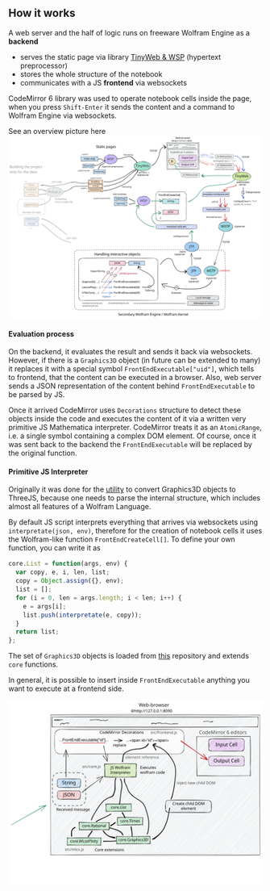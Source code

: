 ## How it works
A web server and the half of logic runs on freeware Wolfram Engine as a __backend__
- serves the static page via library [TinyWeb & WSP](https://github.com/JerryI/tinyweb-mathematica) (hypertext preprocessor)
- stores the whole structure of the notebook
- communicates with a JS __frontend__ via websockets

CodeMirror 6 library was used to operate notebook cells inside the page, when you press `Shift-Enter` it sends the content and a command to Wolfram Engine via websockets. 

See an overview picture here
![](docs/drawings/overview.excalidraw.svg)

#### Evaluation process
On the backend, it evaluates the result and sends it back via websockets. However, if there is a `Graphics3D` object (in future can be extended to many) it replaces it with a  special symbol `FrontEndExecutable["uid"]`, which tells to frontend, that the content can be executed in a browser. Also, web server sends a JSON representation of the content behind `FrontEndExecutable` to be parsed by JS. 

Once it arrived CodeMirror uses `Decorations` structure to detect these objects inside the code and executes the content of it via a written very primitive JS Mathematica interpreter. CodeMirror treats it as an `AtomicRange`, i.e. a single symbol containing a complex DOM element. Of course, once it was sent back to the backend the `FrontEndExecutable` will be replaced by the original function.

#### Primitive JS Interpreter
Originally it was done for the [utility](https://github.com/JerryI/Mathematica-ThreeJS-graphics-engine) to convert Graphics3D objects to ThreeJS, because one needs to parse the internal structure, which includes almost all features of a Wolfram Language. 

By default JS script interprets everything that arrives via websockets using `interpretate(json, env)`, therefore for the creation of notebook cells it uses the Wolfram-like function `FrontEndCreateCell[]`. To define your own function, you can write it as
```js
core.List = function(args, env) {
  var copy, e, i, len, list;
  copy = Object.assign({}, env);
  list = [];
  for (i = 0, len = args.length; i < len; i++) {
    e = args[i];
    list.push(interpretate(e, copy));
  }
  return list;
};
```
The set of `Graphics3D` objects is loaded from [this](https://github.com/JerryI/Mathematica-ThreeJS-graphics-engine) repository and extends `core` functions.

In general, it is possible to insert inside `FrontEndExecutable` anything you want to execute at a frontend side.

![](/docs/drawings/browser-side.excalidraw.svg)


